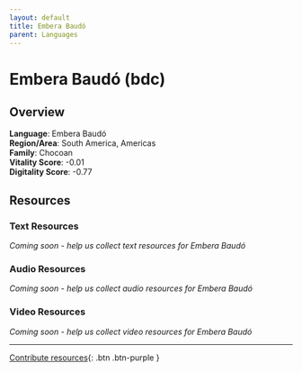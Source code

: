 ```yaml
---
layout: default
title: Embera Baudó
parent: Languages
---
```


# Embera Baudó (bdc)

## Overview

**Language**: Embera Baudó  
**Region/Area**: South America, Americas  
**Family**: Chocoan  
**Vitality Score**: -0.01  
**Digitality Score**: -0.77  

## Resources

### Text Resources
*Coming soon - help us collect text resources for Embera Baudó*

### Audio Resources
*Coming soon - help us collect audio resources for Embera Baudó*

### Video Resources
*Coming soon - help us collect video resources for Embera Baudó*

---

[Contribute resources](https://fairtrain.github.io/){: .btn .btn-purple }
